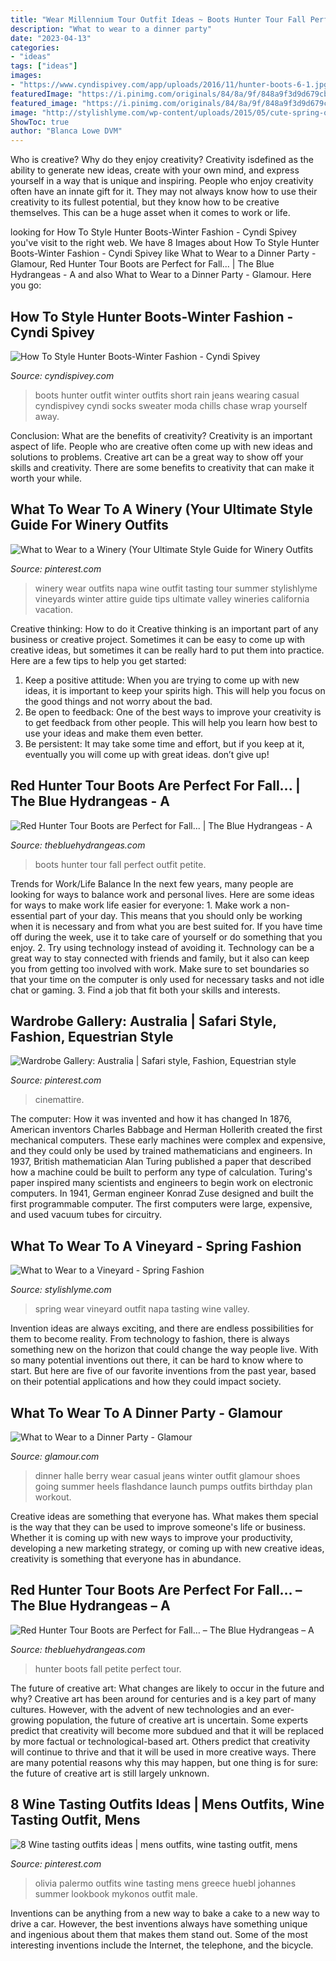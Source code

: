 ```yaml
---
title: "Wear Millennium Tour Outfit Ideas ~ Boots Hunter Tour Fall Perfect Outfit Petite"
description: "What to wear to a dinner party"
date: "2023-04-13"
categories:
- "ideas"
tags: ["ideas"]
images:
- "https://www.cyndispivey.com/app/uploads/2016/11/hunter-boots-6-1.jpg"
featuredImage: "https://i.pinimg.com/originals/84/8a/9f/848a9f3d9d679cbe403bf415ca2dbc5d.jpg"
featured_image: "https://i.pinimg.com/originals/84/8a/9f/848a9f3d9d679cbe403bf415ca2dbc5d.jpg"
image: "http://stylishlyme.com/wp-content/uploads/2015/05/cute-spring-outfit-for-wine-tasting.jpg"
ShowToc: true
author: "Blanca Lowe DVM"
---
```



Who is creative? Why do they enjoy creativity?
Creativity isdefined as the ability to generate new ideas, create with your own mind, and express yourself in a way that is unique and inspiring. People who enjoy creativity often have an innate gift for it. They may not always know how to use their creativity to its fullest potential, but they know how to be creative themselves. This can be a huge asset when it comes to work or life.

	

		
looking for How To Style Hunter Boots-Winter Fashion - Cyndi Spivey you've visit to the right web. We have 8 Images about How To Style Hunter Boots-Winter Fashion - Cyndi Spivey like What to Wear to a Dinner Party - Glamour, Red Hunter Tour Boots are Perfect for Fall... | The Blue Hydrangeas - A and also What to Wear to a Dinner Party - Glamour. Here you go:
		
    
## How To Style Hunter Boots-Winter Fashion - Cyndi Spivey

<img loading=lazy src="https://www.cyndispivey.com/app/uploads/2016/11/hunter-boots-6-1.jpg" onerror="this.onerror=null;this.src='https://tse1.mm.bing.net/th?id=OIP.nk3zs4Tqi1bPnEpOjR4AWwHaLH&amp;pid=15.1';" alt="How To Style Hunter Boots-Winter Fashion - Cyndi Spivey">

_Source: cyndispivey.com_

>boots hunter outfit winter outfits short rain jeans wearing casual cyndispivey cyndi socks sweater moda chills chase wrap yourself away. 

	

Conclusion: What are the benefits of creativity?
Creativity is an important aspect of life. People who are creative often come up with new ideas and solutions to problems. Creative art can be a great way to show off your skills and creativity. There are some benefits to creativity that can make it worth your while.

    
## What To Wear To A Winery (Your Ultimate Style Guide For Winery Outfits

<img loading=lazy src="https://i.pinimg.com/originals/84/8a/9f/848a9f3d9d679cbe403bf415ca2dbc5d.jpg" onerror="this.onerror=null;this.src='https://tse2.mm.bing.net/th?id=OIP.p1b_7Md9oXWT4UAvctsQqwHaLH&amp;pid=15.1';" alt="What to Wear to a Winery (Your Ultimate Style Guide for Winery Outfits">

_Source: pinterest.com_

>winery wear outfits napa wine outfit tasting tour summer stylishlyme vineyards winter attire guide tips ultimate valley wineries california vacation. 

	

Creative thinking: How to do it
Creative thinking is an important part of any business or creative project. Sometimes it can be easy to come up with creative ideas, but sometimes it can be really hard to put them into practice. Here are a few tips to help you get started: 
1. Keep a positive attitude: When you are trying to come up with new ideas, it is important to keep your spirits high. This will help you focus on the good things and not worry about the bad. 
2. Be open to feedback: One of the best ways to improve your creativity is to get feedback from other people. This will help you learn how best to use your ideas and make them even better. 
3. Be persistent: It may take some time and effort, but if you keep at it, eventually you will come up with great ideas. don’t give up!

    
## Red Hunter Tour Boots Are Perfect For Fall... | The Blue Hydrangeas - A

<img loading=lazy src="https://www.thebluehydrangeas.com/wp-content/uploads/2016/11/Petite-Fashion-and-Style-Red-Hunter-Tour-Boots-1.jpg" onerror="this.onerror=null;this.src='https://tse4.mm.bing.net/th?id=OIP.4ubSgq_YIoFvnwbfU8eYRAHaLI&amp;pid=15.1';" alt="Red Hunter Tour Boots are Perfect for Fall... | The Blue Hydrangeas - A">

_Source: thebluehydrangeas.com_

>boots hunter tour fall perfect outfit petite. 

	

Trends for Work/Life Balance
In the next few years, many people are looking for ways to balance work and personal lives. Here are some ideas for ways to make work life easier for everyone: 1. Make work a non-essential part of your day. This means that you should only be working when it is necessary and from what you are best suited for. If you have time off during the week, use it to take care of yourself or do something that you enjoy. 2. Try using technology instead of avoiding it. Technology can be a great way to stay connected with friends and family, but it also can keep you from getting too involved with work. Make sure to set boundaries so that your time on the computer is only used for necessary tasks and not idle chat or gaming. 3. Find a job that fit both your skills and interests.

    
## Wardrobe Gallery: Australia | Safari Style, Fashion, Equestrian Style

<img loading=lazy src="https://i.pinimg.com/736x/42/36/6e/42366e66a9f65aef4e8388adc0059f4d.jpg" onerror="this.onerror=null;this.src='https://tse1.mm.bing.net/th?id=OIP.ILbuaegRnECslaXvP5beCwHaK0&amp;pid=15.1';" alt="Wardrobe Gallery: Australia | Safari style, Fashion, Equestrian style">

_Source: pinterest.com_

>cinemattire. 

	

The computer: How it was invented and how it has changed
In 1876, American inventors Charles Babbage and Herman Hollerith created the first mechanical computers. These early machines were complex and expensive, and they could only be used by trained mathematicians and engineers. In 1937, British mathematician Alan Turing published a paper that described how a machine could be built to perform any type of calculation. Turing's paper inspired many scientists and engineers to begin work on electronic computers. In 1941, German engineer Konrad Zuse designed and built the first programmable computer. The first computers were large, expensive, and used vacuum tubes for circuitry.

    
## What To Wear To A Vineyard - Spring Fashion

<img loading=lazy src="http://stylishlyme.com/wp-content/uploads/2015/05/cute-spring-outfit-for-wine-tasting.jpg" onerror="this.onerror=null;this.src='https://tse2.mm.bing.net/th?id=OIP.S78L74YRG1JWd6l7XFBT8gHaLH&amp;pid=15.1';" alt="What to Wear to a Vineyard - Spring Fashion">

_Source: stylishlyme.com_

>spring wear vineyard outfit napa tasting wine valley. 

	

Invention ideas are always exciting, and there are endless possibilities for them to become reality. From technology to fashion, there is always something new on the horizon that could change the way people live. With so many potential inventions out there, it can be hard to know where to start. But here are five of our favorite inventions from the past year, based on their potential applications and how they could impact society.

    
## What To Wear To A Dinner Party - Glamour

<img loading=lazy src="https://media.glamour.com/photos/56963d4393ef4b09520fe02d/master/w_1600/fashion-2012-11-halle-berry-dinner-party-outfit-idea-main.jpg" onerror="this.onerror=null;this.src='https://tse3.mm.bing.net/th?id=OIP.7EC9_VRmQtdd4gpUprfhMAHaKp&amp;pid=15.1';" alt="What to Wear to a Dinner Party - Glamour">

_Source: glamour.com_

>dinner halle berry wear casual jeans winter outfit glamour shoes going summer heels flashdance launch pumps outfits birthday plan workout. 

	

Creative ideas are something that everyone has. What makes them special is the way that they can be used to improve someone's life or business. Whether it is coming up with new ways to improve your productivity, developing a new marketing strategy, or coming up with new creative ideas, creativity is something that everyone has in abundance.

    
## Red Hunter Tour Boots Are Perfect For Fall… – The Blue Hydrangeas – A

<img loading=lazy src="https://www.thebluehydrangeas.com/wp-content/uploads/2016/11/Petite-Fashion-and-Style-Red-Hunter-Tour-Boots-6-1.jpg" onerror="this.onerror=null;this.src='https://tse1.mm.bing.net/th?id=OIP.R5kGmnMgvBzMS5fpNbjNagHaLI&amp;pid=15.1';" alt="Red Hunter Tour Boots are Perfect for Fall… – The Blue Hydrangeas – A">

_Source: thebluehydrangeas.com_

>hunter boots fall petite perfect tour. 

	

The future of creative art: What changes are likely to occur in the future and why?
Creative art has been around for centuries and is a key part of many cultures. However, with the advent of new technologies and an ever-growing population, the future of creative art is uncertain. Some experts predict that creativity will become more subdued and that it will be replaced by more factual or technological-based art. Others predict that creativity will continue to thrive and that it will be used in more creative ways. There are many potential reasons why this may happen, but one thing is for sure: the future of creative art is still largely unknown.

    
## 8 Wine Tasting Outfits Ideas | Mens Outfits, Wine Tasting Outfit, Mens

<img loading=lazy src="https://i.pinimg.com/236x/82/fc/0e/82fc0e372b371cd0e8dfcfbb3ffde0a9--outfits-hombre-male-style.jpg" onerror="this.onerror=null;this.src='https://tse1.mm.bing.net/th?id=OIP.XFA104VyjzfUUXuDR0nn-QAAAA&amp;pid=15.1';" alt="8 Wine tasting outfits ideas | mens outfits, wine tasting outfit, mens">

_Source: pinterest.com_

>olivia palermo outfits wine tasting mens greece huebl johannes summer lookbook mykonos outfit male. 

	

Inventions can be anything from a new way to bake a cake to a new way to drive a car. However, the best inventions always have something unique and ingenious about them that makes them stand out. Some of the most interesting inventions include the Internet, the telephone, and the bicycle.

